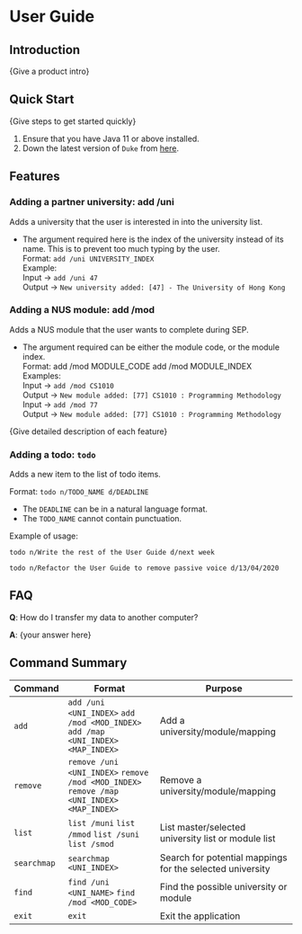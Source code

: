 # User Guide

## Introduction

{Give a product intro}

## Quick Start

{Give steps to get started quickly}

1. Ensure that you have Java 11 or above installed.
1. Down the latest version of `Duke` from [here](http://link.to/duke).

## Features 

### Adding a partner university: add /uni
Adds a university that the user is interested in into the university list. 
* The argument required here is the index of the university instead of its name.
  This is to prevent too much typing by the user.  
  Format: `add /uni UNIVERSITY_INDEX  `  
  Example:  
  Input    -> `add /uni 47`  
  Output   -> `New university added: [47] - The University of Hong Kong`

### Adding a NUS module: add /mod
Adds a NUS module that the user wants to complete during SEP.
* The argument required can be either the module code, or the module index.  
  Format: add /mod MODULE_CODE add /mod MODULE_INDEX  
  Examples:  
  Input   -> `add /mod CS1010`  
  Output  -> `New module added: [77] CS1010 : Programming Methodology`
  Input   -> `add /mod 77`  
  Output  -> `New module added: [77] CS1010 : Programming Methodology`  

{Give detailed description of each feature}

### Adding a todo: `todo`
Adds a new item to the list of todo items.

Format: `todo n/TODO_NAME d/DEADLINE`

* The `DEADLINE` can be in a natural language format.
* The `TODO_NAME` cannot contain punctuation.  

Example of usage: 

`todo n/Write the rest of the User Guide d/next week`

`todo n/Refactor the User Guide to remove passive voice d/13/04/2020`

## FAQ

**Q**: How do I transfer my data to another computer? 

**A**: {your answer here}

## Command Summary

Command | Format | Purpose
--------|---------|-----------
`add` | `add /uni <UNI_INDEX>` `add /mod <MOD_INDEX>` `add /map <UNI_INDEX> <MAP_INDEX>` | Add a university/module/mapping
`remove` | `remove /uni <UNI_INDEX>` `remove /mod <MOD_INDEX>` `remove /map <UNI_INDEX> <MAP_INDEX>` | Remove a university/module/mapping
`list` | `list /muni` `list /mmod` `list /suni` `list /smod` | List master/selected university list or module list
`searchmap` | `searchmap <UNI_INDEX>`| Search for potential mappings for the selected university
`find` | `find /uni <UNI_NAME>` `find /mod <MOD_CODE>` | Find the possible university or module
`exit` | `exit` | Exit the application
